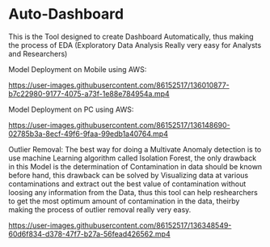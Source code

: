 # Auto-Dashboard
This is the Tool designed to create Dashboard Automatically, thus making the process of EDA (Exploratory Data Analysis Really very easy for Analysts and Researchers) 

Model Deployment on Mobile using AWS:

https://user-images.githubusercontent.com/86152517/136010877-b7c22980-9177-4075-a73f-1e88e784954a.mp4

Model Deployment on PC using AWS:

https://user-images.githubusercontent.com/86152517/136148690-02785b3a-8ecf-49f6-9faa-99edb1a40764.mp4

Outlier Removal:
The best way for doing a Multivate Anomaly detection is to use machine Learning algorithm called Isolation Forest, the only drawback in this Model is the determination of Contamination in data should be known before hand, this drawback can be solved by Visualizing data at various contaminations and extract out the best value of contamination without loosing any information from the Data, thus this tool can help reshearchers to get the most optimum amount of contamination in the data, theirby making the process of outlier removal really very easy.

https://user-images.githubusercontent.com/86152517/136348549-60d6f834-d378-47f7-b27a-56fead426562.mp4

